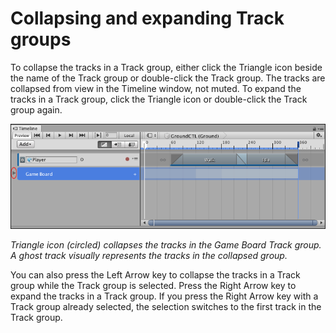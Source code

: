 # Collapsing and expanding Track groups

To collapse the tracks in a Track group, either click the Triangle icon beside the name of the Track group or
double-click the Track group. The tracks are collapsed from view in the Timeline window, not muted. To expand the tracks
in a Track group, click the Triangle icon or double-click the Track group again.

![Triangle icon (circled) collapses the tracks in the Game Board Track group. A ghost track visually represents the tracks in the collapsed group.](images/timeline_track_group_hidden.png)

_Triangle icon (circled) collapses the tracks in the Game Board Track group. A ghost track visually represents the
tracks in the collapsed group._

You can also press the Left Arrow key to collapse the tracks in a Track group while the Track group is selected. Press
the Right Arrow key to expand the tracks in a Track group. If you press the Right Arrow key with a Track group already
selected, the selection switches to the first track in the Track group.
